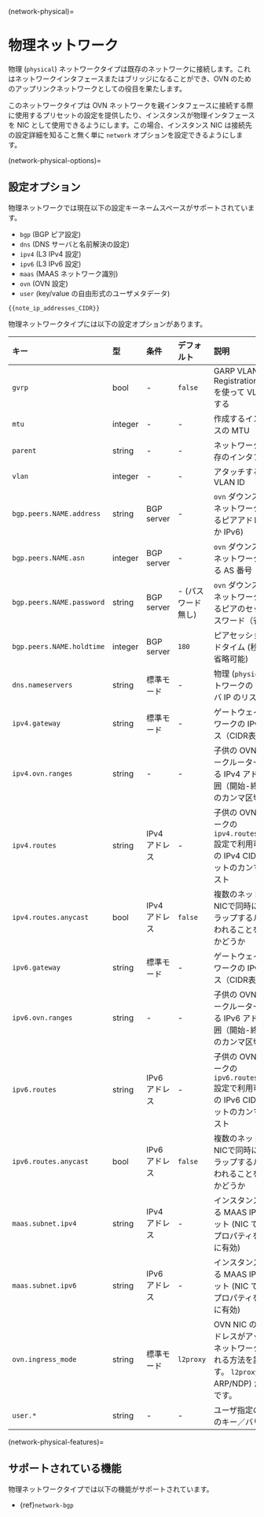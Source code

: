 (network-physical)=
# 物理ネットワーク

<!-- Include start physical intro -->
物理 (`physical`) ネットワークタイプは既存のネットワークに接続します。これはネットワークインタフェースまたはブリッジになることができ、OVN のためのアップリンクネットワークとしての役目を果たします。
<!-- Include end physical intro -->

このネットワークタイプは OVN ネットワークを親インタフェースに接続する際に使用するプリセットの設定を提供したり、インスタンスが物理インタフェースを NIC として使用できるようにします。この場合、インスタンス NIC は接続先の設定詳細を知ること無く単に `network` オプションを設定できるようにします。

(network-physical-options)=
## 設定オプション

物理ネットワークでは現在以下の設定キーネームスペースがサポートされています。

- `bgp` (BGP ピア設定)
- `dns` (DNS サーバと名前解決の設定)
- `ipv4` (L3 IPv4 設定)
- `ipv6` (L3 IPv6 設定)
- `maas` (MAAS ネットワーク識別)
- `ovn` (OVN 設定)
- `user` (key/value の自由形式のユーザメタデータ)

```{note}
{{note_ip_addresses_CIDR}}
```

物理ネットワークタイプには以下の設定オプションがあります。

キー                      | 型      | 条件          | デフォルト         | 説明
:--                       | :--     | :--           | :--                | :--
`gvrp`                    | bool    | -             | `false`            | GARP VLAN Registration Protocol を使って VLAN を登録する
`mtu`                     | integer | -             | -                  | 作成するインタフェースの MTU
`parent`                  | string  | -             | -                  | ネットワークで使う既存のインタフェース
`vlan`                    | integer | -             | -                  | アタッチする先の VLAN ID
`bgp.peers.NAME.address`  | string  | BGP server    | -                  | `ovn` ダウンストリームネットワークで使用するピアアドレス (IPv4 か IPv6)
`bgp.peers.NAME.asn`      | integer | BGP server    | -                  | `ovn` ダウンストリームネットワークで使用する AS 番号
`bgp.peers.NAME.password` | string  | BGP server    | - (パスワード無し) | `ovn` ダウンストリームネットワークで使用するピアのセッションパスワード（省略可能）
`bgp.peers.NAME.holdtime` | integer | BGP server    | `180`              | ピアセッションホールドタイム (秒で指定、省略可能)
`dns.nameservers`         | string  | 標準モード    | -                  | 物理 (`physical`) ネットワークの DNS サーバ IP のリスト
`ipv4.gateway`            | string  | 標準モード    | -                  | ゲートウェイとネットワークの IPv4 アドレス（CIDR表記）
`ipv4.ovn.ranges`         | string  | -             | -                  | 子供の OVN ネットワークルーターに使用する IPv4 アドレスの範囲（開始-終了 形式) のカンマ区切りリスト
`ipv4.routes`             | string  | IPv4 アドレス | -                  | 子供の OVN ネットワークの `ipv4.routes.external` 設定で利用可能な追加の IPv4 CIDR サブネットのカンマ区切りリスト
`ipv4.routes.anycast`     | bool    | IPv4 アドレス | `false`            | 複数のネットワーク／NICで同時にオーバーラップするルートが使われることを許可するかどうか
`ipv6.gateway`            | string  | 標準モード    | -                  | ゲートウェイとネットワークの IPv6 アドレス（CIDR表記）
`ipv6.ovn.ranges`         | string  | -             | -                  | 子供の OVN ネットワークルーターに使用する IPv6 アドレスの範囲（開始-終了 形式) のカンマ区切りリスト
`ipv6.routes`             | string  | IPv6 アドレス | -                  | 子供の OVN ネットワークの `ipv6.routes.external` 設定で利用可能な追加の IPv6 CIDR サブネットのカンマ区切りリスト
`ipv6.routes.anycast`     | bool    | IPv6 アドレス | `false`            | 複数のネットワーク／NICで同時にオーバーラップするルートが使われることを許可するかどうか
`maas.subnet.ipv4`        | string  | IPv4 アドレス | -                  | インスタンスを登録する MAAS IPv4 サブネット (NIC で `network` プロパティを使う場合に有効)
`maas.subnet.ipv6`        | string  | IPv6 アドレス | -                  | インスタンスを登録する MAAS IPv6 サブネット (NIC で `network` プロパティを使う場合に有効)
`ovn.ingress_mode`        | string  | 標準モード    | `l2proxy`          | OVN NIC の外部 IP アドレスがアップリンクネットワークで広告される方法を設定します。 `l2proxy` (proxy ARP/NDP) か `routed` です。
`user.*`                  | string  | -             | -                  | ユーザ指定の自由形式のキー／バリューペア

(network-physical-features)=
## サポートされている機能

物理ネットワークタイプでは以下の機能がサポートされています。

- {ref}`network-bgp`

